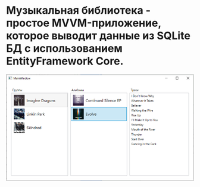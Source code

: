 # Музыкальная библиотека - простое MVVM-приложение, которое выводит данные из SQLite БД с использованием EntityFramework Core.


![alt text](https://github.com/kerminator-dev/Music-Library/blob/main/img/screenshot_1.PNG?raw=true)